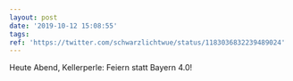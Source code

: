 ```yaml
---
layout: post
date: '2019-10-12 15:08:55'
tags: 
ref: 'https://twitter.com/schwarzlichtwue/status/1183036832239489024'
---
```

Heute Abend, Kellerperle: Feiern statt Bayern 4.0!